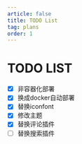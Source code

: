 ```yaml
---
article: false
title: TODO List
tag: plans
order: 1
---
```

# TODO LIST

- [x] 非容器化部署
- [x] 换成docker自动部署
- [x] 替换iconfont
- [x] 修改主题
- [x] 替换评论插件
- [ ] 替换搜索插件
